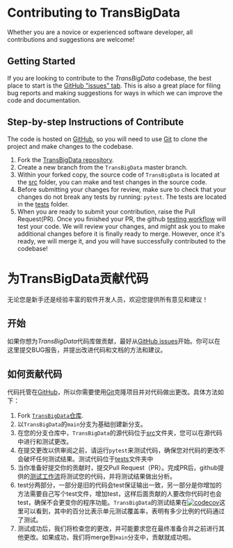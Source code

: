# Contributing to TransBigData

Whether you are a novice or experienced software developer, all contributions and suggestions are welcome!

## Getting Started

If you are looking to contribute to the *TransBigData* codebase, the best place to start is the [GitHub &#34;issues&#34; tab](https://github.com/ni1o1/transbigdata/issues). This is also a great place for filing bug reports and making suggestions for ways in which we can improve the code and documentation.

## Step-by-step Instructions of Contribute

The code is hosted on [GitHub](https://github.com/ni1o1/transbigdata),
so you will need to use [Git](http://git-scm.com/) to clone the project and make
changes to the codebase. 

1. Fork the [TransBigData repository](https://github.com/ni1o1/transbigdata).
2. Create a new branch from the `TransBigData` master branch.
3. Within your forked copy, the source code of `TransBigData` is located at the [src](https://github.com/ni1o1/transbigdata/tree/main/src) folder, you can make and test changes in the source code.
4. Before submitting your changes for review, make sure to check that your changes do not break any tests by running: ``pytest``. The tests are located in the [tests](https://github.com/ni1o1/transbigdata/tree/main/src/transbigdata/tests) folder.
5. When you are ready to submit your contribution, raise the Pull Request(PR). Once you finished your PR, the github [testing workflow](https://github.com/ni1o1/transbigdata/actions/workflows/tests.yml) will test your code. We will review your changes, and might ask you to make additional changes before it is finally ready to merge. However, once it's ready, we will merge it, and you will have successfully contributed to the codebase!

# 为TransBigData贡献代码

无论您是新手还是经验丰富的软件开发人员，欢迎您提供所有意见和建议！

## 开始

如果你想为*TransBigData*代码库做贡献，最好从[GitHub issues](https://github.com/ni1o1/transbigdata/issues)开始。你可以在这里提交BUG报告，并提出改进代码和文档的方法和建议。

## 如何贡献代码

代码托管在[GitHub](https://github.com/ni1o1/transbigdata)，所以你需要使用[Git](http://git-scm.com/)克隆项目并对代码做出更改。具体方法如下：
1. Fork [`TransBigData`仓库](https://github.com/ni1o1/transbigdata).
2. 以`TransBigData`的`main`分支为基础创建新分支。
3. 在您的分支仓库中，`TransBigData`的源代码位于[src](https://github.com/ni1o1/transbigdata/tree/main/src)文件夹，您可以在源代码中进行和测试更改。
4. 在提交更改以供审阅之前，请运行`pytest`来测试代码，确保您对代码的更改不会破坏任何测试结果。测试代码位于[tests](https://github.com/ni1o1/transbigdata/tree/main/src/transbigdata/tests)文件夹中
5. 当你准备好提交你的贡献时，提交Pull Request（PR）。完成PR后，github提供的[测试工作流](https://github.com/ni1o1/transbigdata/actions/workflows/tests.yml)将测试您的代码，并将测试结果做出分析。
6. test分两部分，一部分是旧的代码会test保证输出一致，另一部分是你增加的方法需要自己写个test文件，增加test，这样后面贡献的人要改你代码时也会test，确保不会更变你的程序功能。`TransBigData`的测试结果在[![codecov](https://codecov.io/gh/ni1o1/transbigdata/branch/main/graph/badge.svg?token=GLAVYYCD9L)](https://codecov.io/gh/ni1o1/transbigdata)这里可以看到，其中的百分比表示单元测试覆盖率，表明有多少比例的代码通过了测试。
7. 测试成功后，我们将检查您的更改，并可能要求您在最终准备合并之前进行其他更改。如果成功，我们将merge到`main`分支中，贡献就成功啦。
